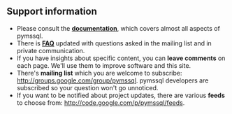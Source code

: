 ## Support information ##
  * Please consult the **[documentation](Documentation.md)**, which covers almost all aspects of pymssql.
  * There is **[FAQ](FAQ.md)** updated with questions asked in the mailing list and in private communication.
  * If you have insights about specific content, you can **leave comments** on each page. We'll use them to improve software and this site.
  * There's **mailing list** which you are welcome to subscribe: http://groups.google.com/group/pymssql. pymssql developers are subscribed so your question won't go unnoticed.
  * If you want to be notified about project updates, there are various **feeds** to choose from: http://code.google.com/p/pymssql/feeds.